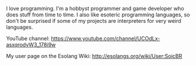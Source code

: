 I love programming. I'm a hobbyst programmer and game developer who does stuff from time to time.
I also like esoteric programming languages, so don't be surprised if some of my projects are interpreters for very weird languages.


YouTube channel: https://www.youtube.com/channel/UCOdLx-asxqrodvW3_178i9w

My user page on the  Esolang Wiki: http://esolangs.org/wiki/User:SoicBR
